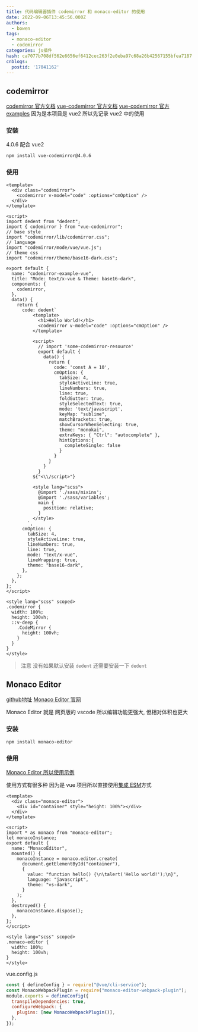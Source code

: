 ```yaml
---
title: 代码编辑器插件 codemirror 和 monaco-editor 的使用
date: 2022-09-06T13:45:56.000Z
authors:
  - bowen
tags:
  - monaco-editor
  - codemirror
categories: js插件
hash: ca7077b708df562e6656ef6412cec263f2e0eba97c68a26b42567155bfea7187
cnblogs:
  postid: '17041162'
---
```


## codemirror

[codemirror 官方文档](https://codemirror.net/5/index.html)
[vue-codemirror 官方文档](https://v1.github.surmon.me/vue-codemirror/)
[vue-codemirror 官方 examples](https://github.com/surmon-china/surmon-china.github.io/tree/vue2/projects/vue-codemirror/examples)
因为是本项目是 vue2 所以先记录 vue2 中的使用

### 安装

4.0.6 配合 vue2

```sh
npm install vue-codemirror@4.0.6 
```
<!-- more -->
### 使用

```vue
<template>
  <div class="codemirror">
    <codemirror v-model="code" :options="cmOption" />
  </div>
</template>

<script>
import dedent from "dedent";
import { codemirror } from "vue-codemirror";
// base style
import "codemirror/lib/codemirror.css";
// language
import "codemirror/mode/vue/vue.js";
// theme css
import "codemirror/theme/base16-dark.css";

export default {
  name: "codemirror-example-vue",
  title: "Mode: text/x-vue & Theme: base16-dark",
  components: {
    codemirror,
  },
  data() {
    return {
      code: dedent`
          <template>
            <h1>Hello World!</h1>
            <codemirror v-model="code" :options="cmOption" />
          </template>

          <script>
            // import 'some-codemirror-resource'
            export default {
              data() {
                return {
                  code: 'const A = 10',
                  cmOption: {
                    tabSize: 4,
                    styleActiveLine: true,
                    lineNumbers: true,
                    line: true,
                    foldGutter: true,
                    styleSelectedText: true,
                    mode: 'text/javascript',
                    keyMap: "sublime",
                    matchBrackets: true,
                    showCursorWhenSelecting: true,
                    theme: "monokai",
                    extraKeys: { "Ctrl": "autocomplete" },
                    hintOptions:{
                      completeSingle: false
                    }
                  }
                }
              }
            }
          ${"<\\/script>"}

          <style lang="scss">
            @import './sass/mixins';
            @import './sass/variables';
            main {
              position: relative;
            }
          </style>
        `,
      cmOption: {
        tabSize: 4,
        styleActiveLine: true,
        lineNumbers: true,
        line: true,
        mode: "text/x-vue",
        lineWrapping: true,
        theme: "base16-dark",
      },
    };
  },
};
</script>

<style lang="scss" scoped>
.codemirror {
  width: 100%;
  height: 100vh;
  ::v-deep {
    .CodeMirror {
      height: 100vh;
    }
  }
}
</style>

```

> 注意 没有如果默认安装 `dedent` 还需要安装一下 `dedent`

## Monaco Editor

[github地址](https://github.com/microsoft/monaco-editor)
[Monaco Editor 官网](https://microsoft.github.io/monaco-editor/)

Monaco Editor 就是 网页版的 vscode 所以编辑功能更强大, 但相对体积也更大

### 安装

```sh
npm install monaco-editor
```

### 使用

[Monaco Editor 所以使用示例](https://github.com/microsoft/monaco-editor/tree/main/samples)

使用方式有很多种 因为是 vue 项目所以直接使用[集成 ESM](https://github.com/microsoft/monaco-editor/blob/main/docs/integrate-esm.md)方式

```vue
<template>
  <div class="monaco-editor">
    <div id="container" style="height: 100%"></div>
  </div>
</template>

<script>
import * as monaco from "monaco-editor";
let monacoInstance;
export default {
  name: "MonacoEditor",
  mounted() {
    monacoInstance = monaco.editor.create(
      document.getElementById("container"),
      {
        value: "function hello() {\n\talert('Hello world!');\n}",
        language: "javascript",
        theme: "vs-dark",
      }
    );
  },
  destroyed() {
    monacoInstance.dispose();
  },
};
</script>

<style lang="scss" scoped>
.monaco-editor {
  width: 100%;
  height: 100vh;
}
</style>
```

vue.config.js

```js
const { defineConfig } = require("@vue/cli-service");
const MonacoWebpackPlugin = require("monaco-editor-webpack-plugin");
module.exports = defineConfig({
  transpileDependencies: true,
  configureWebpack: {
    plugins: [new MonacoWebpackPlugin()],
  },
});

```
